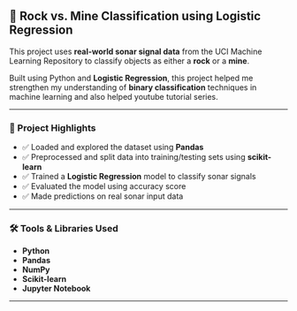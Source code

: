 ## 🧠 Rock vs. Mine Classification using Logistic Regression

This project uses **real-world sonar signal data** from the UCI Machine Learning Repository to classify objects as either a **rock** or a **mine**.

Built using Python and **Logistic Regression**, this project helped me strengthen my understanding of **binary classification** techniques in machine learning and also helped youtube tutorial series.

---

### 📌 Project Highlights

- ✅ Loaded and explored the dataset using **Pandas**
- ✅ Preprocessed and split data into training/testing sets using **scikit-learn**
- ✅ Trained a **Logistic Regression** model to classify sonar signals
- ✅ Evaluated the model using accuracy score
- ✅ Made predictions on real sonar input data

---

### 🛠 Tools & Libraries Used

- **Python**
- **Pandas**
- **NumPy**
- **Scikit-learn**
- **Jupyter Notebook**

---





